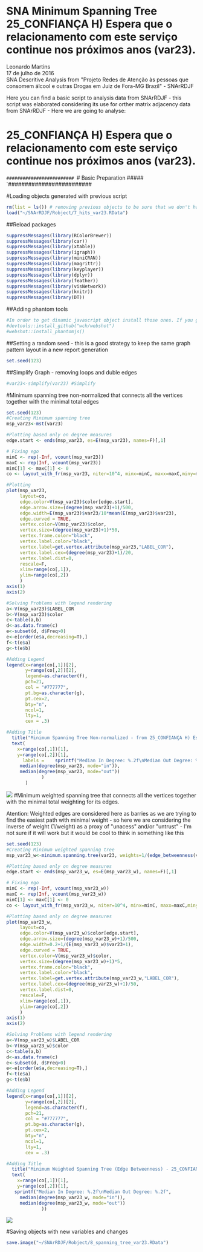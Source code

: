 # SNA Minimum Spanning Tree 25_CONFIANÇA H) Espera que o relacionamento com este serviço continue nos próximos anos (var23).
Leonardo Martins  
17 de julho de 2016  
SNA Descritive Analysis from "Projeto Redes de Atenção às pessoas que consomem álcool e outras Drogas em Juiz de Fora-MG   Brazil"  - SNArRDJF

Here you can find a basic script to analysis data from SNArRDJF - this script was elaborated considering its use for orther matrix adjacency data from SNArRDJF - Here we are going to analyse:

# 25_CONFIANÇA H) Espera que o relacionamento com este serviço continue nos próximos anos (var23).

`#########################
`# Basic Preparation #####
`#########################

#Loading objects generated with previous script 

```r
rm(list = ls()) # removing previous objects to be sure that we don't have objects conflicts name
load("~/SNArRDJF/Robject/7_hits_var23.RData")
```
##Reload packages

```r
suppressMessages(library(RColorBrewer))
suppressMessages(library(car))
suppressMessages(library(xtable))
suppressMessages(library(igraph))
suppressMessages(library(miniCRAN))
suppressMessages(library(magrittr))
suppressMessages(library(keyplayer))
suppressMessages(library(dplyr))
suppressMessages(library(feather))
suppressMessages(library(visNetwork))
suppressMessages(library(knitr))
suppressMessages(library(DT))
```
##Adding phantom tools

```r
#In order to get dinamic javascript object install those ones. If you get problems installing go to Stackoverflow.com and type your error to discover what to do. In some cases the libraries need to be intalled in outside R libs.
#devtools::install_github("wch/webshot")
#webshot::install_phantomjs()
```
##Setting a random seed - this is a good strategy to keep the same graph pattern layout in a new report generation

```r
set.seed(123)
```

##Simplify Graph - removing loops and duble edges 

```r
#var23<-simplify(var23) #Simplify
```

#Minimum spanning tree non-normalized that connects all the vertices together with the minimal total edges

```r
set.seed(123)
#Creating Minimum spanning tree
msp_var23<-mst(var23)

#Plotting based only on degree measures 
edge.start <- ends(msp_var23, es=E(msp_var23), names=F)[,1]

# Fixing ego
minC <- rep(-Inf, vcount(msp_var23))
maxC <- rep(Inf, vcount(msp_var23))
minC[1] <- maxC[1] <- 0
co <- layout_with_fr(msp_var23, niter=10^4, minx=minC, maxx=maxC,miny=minC, maxy=maxC, weights=E(msp_var23)$var23)

#Plotting
plot(msp_var23, 
     layout=co,
     edge.color=V(msp_var23)$color[edge.start],
     edge.arrow.size=(degree(msp_var23)+1)/500,
     edge.width=E(msp_var23)$var23/10*mean(E(msp_var23)$var23),
     edge.curved = TRUE,
     vertex.color=V(msp_var23)$color,
     vertex.size=(degree(msp_var23)+1)*50,
     vertex.frame.color="black",
     vertex.label.color="black",
     vertex.label=get.vertex.attribute(msp_var23,"LABEL_COR"),
     vertex.label.cex=(degree(msp_var23)+1)/20,
     vertex.label.dist=0,
     rescale=F,
     xlim=range(co[,1]), 
     ylim=range(co[,2])
     )
axis(1)
axis(2)

#Solving Problems with legend rendering 
a<-V(msp_var23)$LABEL_COR
b<-V(msp_var23)$color
c<-table(a,b)
d<-as.data.frame(c)
e<-subset(d, d$Freq>0)
e<-e[order(e$a,decreasing=T),] 
f<-t(e$a)
g<-t(e$b)

#Adding Legend
legend(x=range(co[,1])[2], 
       y=range(co[,2])[2],
       legend=as.character(f),
       pch=21,
       col = "#777777", 
       pt.bg=as.character(g),
       pt.cex=2,
       bty="n", 
       ncol=1,
       lty=1,
       cex = .3)

#Adding Title
  title("Minimum Spanning Tree Non-normalized - from 25_CONFIANÇA H) Espera que o relacionamento com este serviço continue nos próximos anos (var23).", sub = "Source: from authors ")
  text( 
    x=range(co[,1])[1],
    y=range(co[,2])[1], 
      labels =    sprintf("Median In Degree: %.2f\nMedian Out Degree: %.2f",
     median(degree(msp_var23, mode="in")), 
     median(degree(msp_var23, mode="out"))
             )
       )
```

![](25_CONFIANÇA_H_Relacionamento_continue_nos_próximos_anos_8_spanning_tree_files/figure-html/unnamed-chunk-6-1.png)<!-- -->
#Minimum weighted spanning tree that connects all the vertices together with the minimal total weighting for its edges. 

Atention: Weighted edges are considered here as barries as we are trying to find the easiest path with minimal weight - so here we are considering the inverse of weight (1/weight) as a proxy of "unacess" and/or "untrust" - I'm not sure if it will work but it would be cool to think in something like this  

```r
set.seed(123)
#Creating Minimum weighted spanning tree
msp_var23_w<-minimum.spanning.tree(var23, weights=1/(edge_betweenness(var23, weights=E(var23)$var23)+1))

#Plotting based only on degree measures 
edge.start <- ends(msp_var23_w, es=E(msp_var23_w), names=F)[,1]

# Fixing ego
minC <- rep(-Inf, vcount(msp_var23_w))
maxC <- rep(Inf, vcount(msp_var23_w))
minC[1] <- maxC[1] <- 0
co <- layout_with_fr(msp_var23_w, niter=10^4, minx=minC, maxx=maxC,miny=minC, maxy=maxC, weights =E(msp_var23_w)$var23)

#Plotting based only on degree measures 
plot(msp_var23_w, 
     layout=co,
     edge.color=V(msp_var23_w)$color[edge.start],
     edge.arrow.size=(degree(msp_var23_w)+1)/500,
     edge.width=0.2+1/(E(msp_var23_w)$var23+1),
     edge.curved = TRUE,
     vertex.color=V(msp_var23_w)$color,
     vertex.size=(degree(msp_var23_w)+1)*5,
     vertex.frame.color="black",
     vertex.label.color="black",
     vertex.label=get.vertex.attribute(msp_var23_w,"LABEL_COR"),
     vertex.label.cex=(degree(msp_var23_w)+1)/50,
     vertex.label.dist=0,
     rescale=F,
     xlim=range(co[,1]), 
     ylim=range(co[,2])
     )
axis(1)
axis(2)

#Solving Problems with legend rendering 
a<-V(msp_var23_w)$LABEL_COR
b<-V(msp_var23_w)$color
c<-table(a,b)
d<-as.data.frame(c)
e<-subset(d, d$Freq>0)
e<-e[order(e$a,decreasing=T),] 
f<-t(e$a)
g<-t(e$b)

#Adding Legend
legend(x=range(co[,1])[2], 
       y=range(co[,2])[2],
       legend=as.character(f),
       pch=21,
       col = "#777777", 
       pt.bg=as.character(g),
       pt.cex=2,
       bty="n", 
       ncol=1,
       lty=1,
       cex = .3)

#Adding Title
  title("Minimum Weighted Spanning Tree (Edge Betweenness) - 25_CONFIANÇA H) Espera que o relacionamento com este serviço continue nos próximos anos (var23).", sub = "Source: from authors ")
  text( 
    x=range(co[,1])[1],
    y=range(co[,2])[1], 
   sprintf("Median In Degree: %.2f\nMedian Out Degree: %.2f",
     median(degree(msp_var23_w, mode="in")), 
     median(degree(msp_var23_w, mode="out"))
             ))
```

![](25_CONFIANÇA_H_Relacionamento_continue_nos_próximos_anos_8_spanning_tree_files/figure-html/unnamed-chunk-7-1.png)<!-- -->


#Saving objects with new variables and changes

```r
save.image("~/SNArRDJF/Robject/8_spanning_tree_var23.RData") 
```

